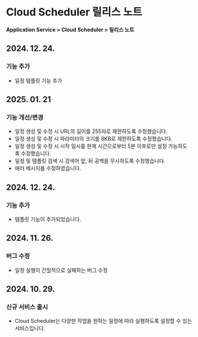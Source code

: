 # Cloud Scheduler 릴리스 노트

**Application Service > Cloud Scheduler > 릴리스 노트**

## 2024. 12. 24.
### 기능 추가
* 일정 템플릿 기능 추가

## 2025. 01. 21
### 기능 개선/변경
* 일정 생성 및 수정 시 URL의 길이를 255자로 제한하도록 수정했습니다.
* 일정 생성 및 수정 시 파라미터의 크기를 8KB로 제한하도록 수정했습니다.
* 일정 생성 및 수정 시 시작 일시를 현재 시간으로부터 5분 이후로만 설정 가능하도록 수정했습니다.
* 일정 및 템플릿 검색 시 검색어 앞, 뒤 공백을 무시하도록 수정했습니다.
* 에러 메시지를 수정하였습니다.

## 2024. 12. 24.
### 기능 추가
* 템플릿 기능이 추가되었습니다.

## 2024. 11. 26.

### 버그 수정
* 일정 실행이 간헐적으로 실패하는 버그 수정

## 2024. 10. 29.

### 신규 서비스 출시
* Cloud Scheduler는 다양한 작업을 원하는 일정에 따라 실행하도록 설정할 수 있는 서비스입니다.